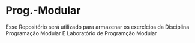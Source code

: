 # Prog.-Modular

Esse Repositório será utilizado para armazenar os exercícios da Disciplina Programação Modular E Laboratório de Programção Modular
